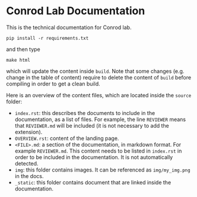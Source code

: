# Conrod Lab Documentation

This is the technical documentation for Conrod lab. 

```
pip install -r requirements.txt
```

and then type
```
make html
```
which will update the content inside `build`. Note that some changes (e.g. change in the table of content) require to delete the content of `build` before compiling in order to get a clean build.

Here is an overview of the content files, which are located inside the `source` folder:
  * `index.rst`: this describes the documents to include in the documentation, as a list of files. For example, the line `REVIEWER` means that `REVIEWER.md` will be included (it is not necessary to add the extension). 
  * `OVERVIEW.rst`: content of the landing page.
  * `<FILE>.md`: a section of the documentation, in markdown format. For example `REVIEWER.md`. This content needs to be listed in `index.rst` in order to be included in the documentation. It is not automatically detected. 
  * `img`: this folder contains images. It can be referenced as `img/my_img.png` in the docs. 
  * `_static`: this folder contains document that are linked inside the documentation. 
 

